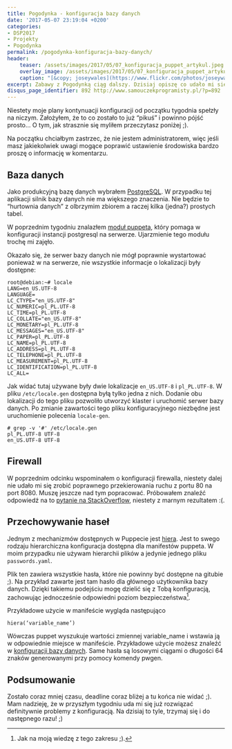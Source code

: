 ```yaml
---
title: Pogodynka - konfiguracja bazy danych
date: '2017-05-07 23:19:04 +0200'
categories:
- DSP2017
- Projekty
- Pogodynka
permalink: /pogodynka-konfiguracja-bazy-danych/
header:
    teaser: /assets/images/2017/05/07_konfiguracja_puppet_artykul.jpeg
    overlay_image: /assets/images/2017/05/07_konfiguracja_puppet_artykul.jpeg
    caption: "[&copy; joseywales](https://www.flickr.com/photos/joseywales/316407208/sizes/o/)"
excerpt: Zabawy z Pogodynką ciąg dalszy. Dzisiaj opiszę co udało mi się zrobić w niedzielny wieczór w sprawie Pogodynki. Zapraszam do lektury.
disqus_page_identifier: 892 http://www.samouczekprogramisty.pl/?p=892
---
```


Niestety moje plany kontynuacji konfiguracji od początku tygodnia spełzły na niczym. Założyłem, że to co zostało to już “pikuś” i powinno pójść prosto... O tym, jak strasznie się myliłem przeczytasz poniżej ;).

Na początku chciałbym zastrzec, że nie jestem administratorem, więc jeśli masz jakiekolwiek uwagi mogące poprawić ustawienie środowiska bardzo proszę o informację w komentarzu.

## Baza danych

Jako produkcyjną bazę danych wybrałem [PostgreSQL](https://www.postgresql.org/). W przypadku tej aplikacji silnik bazy danych nie ma większego znaczenia. Nie będzie to “hurtownia danych” z olbrzymim zbiorem a raczej kilka (jedna?) prostych tabel.

W poprzednim tygodniu znalazłem [moduł puppeta](https://github.com/puppetlabs/puppetlabs-postgresql), który pomaga w konfiguracji instancji postgresql na serwerze. Ujarzmienie tego modułu trochę mi zajęło.

Okazało się, że serwer bazy danych nie mógł poprawnie wystartować ponieważ w na serwerze, nie wszystkie informacje o lokalizacji były dostępne:

    root@debian:~# locale
    LANG=en_US.UTF-8
    LANGUAGE=
    LC_CTYPE="en_US.UTF-8"
    LC_NUMERIC=pl_PL.UTF-8
    LC_TIME=pl_PL.UTF-8
    LC_COLLATE="en_US.UTF-8"
    LC_MONETARY=pl_PL.UTF-8
    LC_MESSAGES="en_US.UTF-8"
    LC_PAPER=pl_PL.UTF-8
    LC_NAME=pl_PL.UTF-8
    LC_ADDRESS=pl_PL.UTF-8
    LC_TELEPHONE=pl_PL.UTF-8
    LC_MEASUREMENT=pl_PL.UTF-8
    LC_IDENTIFICATION=pl_PL.UTF-8
    LC_ALL=

Jak widać tutaj używane były dwie lokalizacje `en_US.UTF-8` i `pl_PL.UTF-8`. W pliku `/etc/locale.gen` dostępna byłą tylko jedna z nich. Dodanie obu lokalizacji do tego pliku pozwoliło utworzyć klaster i uruchomić serwer bazy danych. Po zmianie zawartości tego pliku konfiguracyjnego niezbędne jest uruchomienie polecenia `locale-gen`.

    # grep -v '#' /etc/locale.gen
    pl_PL.UTF-8 UTF-8
    en_US.UTF-8 UTF-8

## Firewall

W poprzednim odcinku wspominałem o konfiguracji firewalla, niestety dalej nie udało mi się zrobić poprawnego przekierowania ruchu z portu 80 na port 8080. Muszę jeszcze nad tym popracować. Próbowałem znaleźć odpowiedź na to [pytanie na StackOverflow](http://stackoverflow.com/questions/43828853/forwarding-traffic-from-80-to-8080), niestety z marnym rezultatem :(.

## Przechowywanie haseł

Jednym z mechanizmów dostępnych w Puppecie jest [hiera](https://docs.puppet.com/hiera/). Jest to swego rodzaju hierarchiczna konfiguracja dostępna dla manifestów puppeta. W moim przypadku nie używam hierarchii plików a jedynie jednego pliku `passwords.yaml`.

Plik ten zawiera wszystkie hasła, które nie powinny być dostępne na gitubie ;). Na przykład zawarte jest tam hasło dla głównego użytkownika bazy danych. Dzięki takiemu podejściu mogę dzielić się z Tobą konfiguracją, zachowując jednocześnie odpowiedni poziom bezpieczeństwa[^bezpieczenstwo].

[^bezpieczenstwo]: Jak na moją wiedzę z tego zakresu ;).

Przykładowe użycie w manifeście wygląda następująco

    hiera(‘variable_name’)

Wówczas puppet wyszukuje wartości zmiennej variable\_name i wstawia ją w odpowiednie miejsce w manifeście. Przykładowe użycie możesz znaleźć w [konfiguracji bazy danych](https://github.com/SamouczekProgramisty/Pogodynka/blob/master/puppet/modules/pogodynka/manifests/database.pp). Same hasła są losowymi ciągami o długości 64 znaków generowanymi przy pomocy komendy pwgen.

## Podsumowanie

Zostało coraz mniej czasu, deadline coraz bliżej a tu końca nie widać ;). Mam nadzieję, że w przyszłym tygodniu uda mi się już rozwiązać definitywnie problemy z konfiguracją. Na dzisiaj to tyle, trzymaj się i do następnego razu! ;)
